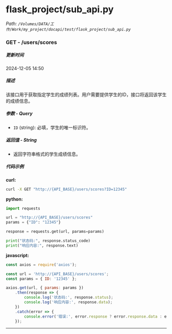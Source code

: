 # flask_project/sub_api.py

*Path: `/Volumes/DATA/工作/Work/my_project/docapi/test/flask_project/sub_api.py`*

### GET - /users/scores

##### 更新时间

2024-12-05 14:50

##### 描述

该接口用于获取指定学生的成绩列表。用户需要提供学生的ID，接口将返回该学生的成绩信息。

##### 参数 - Query

- `ID` (string): 必填，学生的唯一标识符。

##### 返回值 - String

- 返回字符串格式的学生成绩信息。

##### 代码示例 

**curl:**

```bash
curl -X GET "http://{API_BASE}/users/scores?ID=12345"
```

**python:**

```python
import requests

url = "http://{API_BASE}/users/scores"
params = {"ID": "12345"}

response = requests.get(url, params=params)

print("状态码:", response.status_code)
print("响应内容:", response.text)
```

**javascript:**

```javascript
const axios = require('axios');

const url = 'http://{API_BASE}/users/scores';
const params = { ID: '12345' };

axios.get(url, { params: params })
    .then(response => {
        console.log('状态码:', response.status);
        console.log('响应内容:', response.data);
    })
    .catch(error => {
        console.error('错误:', error.response ? error.response.data : error.message);
    });
```
---

